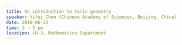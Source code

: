 ```yaml
---
title: An introduction to toric geometry 
speaker: Yifei Chen (Chinese Academy of Sciences, Beijing, China)
date: 2018-06-12
time: 3 - 5 pm
location: LH-3, Mathematics Department
---
```




